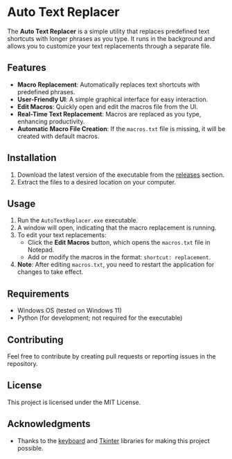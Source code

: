 # Auto Text Replacer

The **Auto Text Replacer** is a simple utility that replaces predefined text shortcuts with longer phrases as you type. It runs in the background and allows you to customize your text replacements through a separate file.

## Features

- **Macro Replacement**: Automatically replaces text shortcuts with predefined phrases.
- **User-Friendly UI**: A simple graphical interface for easy interaction.
- **Edit Macros**: Quickly open and edit the macros file from the UI.
- **Real-Time Text Replacement**: Macros are replaced as you type, enhancing productivity.
- **Automatic Macro File Creation**: If the `macros.txt` file is missing, it will be created with default macros.

## Installation

1. Download the latest version of the executable from the [releases](https://github.com/ericjada/MyFirstPythonProjects/releases/tag/v1.0-auto-text-replacer) section.
2. Extract the files to a desired location on your computer.

## Usage

1. Run the `AutoTextReplacer.exe` executable.
2. A window will open, indicating that the macro replacement is running.
3. To edit your text replacements:
   - Click the **Edit Macros** button, which opens the `macros.txt` file in Notepad.
   - Add or modify the macros in the format: `shortcut: replacement`.
4. **Note**: After editing `macros.txt`, you need to restart the application for changes to take effect.

## Requirements

- Windows OS (tested on Windows 11)
- Python (for development; not required for the executable)

## Contributing

Feel free to contribute by creating pull requests or reporting issues in the repository.

## License

This project is licensed under the MIT License.

## Acknowledgments

- Thanks to the [keyboard](https://keyboard.readthedocs.io/en/latest/) and [Tkinter](https://docs.python.org/3/library/tkinter.html) libraries for making this project possible.
